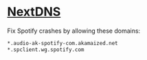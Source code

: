 # [NextDNS](https://nextdns.io/)

Fix Spotify crashes by allowing these domains:

```txt
*.audio-ak-spotify-com.akamaized.net
*.spclient.wg.spotify.com
```
